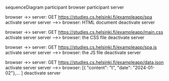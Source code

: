 sequenceDiagram
participant browser
participant server

browser ->> server: GET https://studies.cs.helsinki.fi/exampleapp/spa
activate server
server -->> browser: HTML document
deactivate server

browser ->> server: GET https://studies.cs.helsinki.fi/exampleapp/main.css
activate server
server -->> browser: the CSS file
deactivate server

browser ->> server: GET https://studies.cs.helsinki.fi/exampleapp/spa.js
activate server
server -->> browser: the JS file
deactivate server

browser ->> server: GET https://studies.cs.helsinki.fi/exampleapp/data.json
activate server
server -->> browser: [{ "content": "t", "date": "2024-01-02"},... ]
deactivate server



